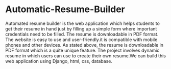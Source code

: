 # Automatic-Resume-Builder
Automated resume builder is the web application which helps students to get their resume in hand just by filling up a simple form where important credentials need to be filled. The resume is downloadable in PDF format. The website is easy to use and user-friendly.it is compatible with mobile phones and other devices. As stated above, the resume is downloadable in PDF format which is  a quite unique feature.
The project involves dynamic  resume in which  users can use to create their own resume.We can build this web application using Django, html, css, database.

